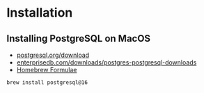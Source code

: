 # Installation

## Installing PostgreSQL on MacOS
- [postgresql.org/download](https://www.postgresql.org/download/macosx/)
- [enterprisedb.com/downloads/postgres-postgresql-downloads](https://www.enterprisedb.com/downloads/postgres-postgresql-downloads)
- [Homebrew Formulae](https://formulae.brew.sh/formula/postgresql@16) 
```shell
brew install postgresql@16
```